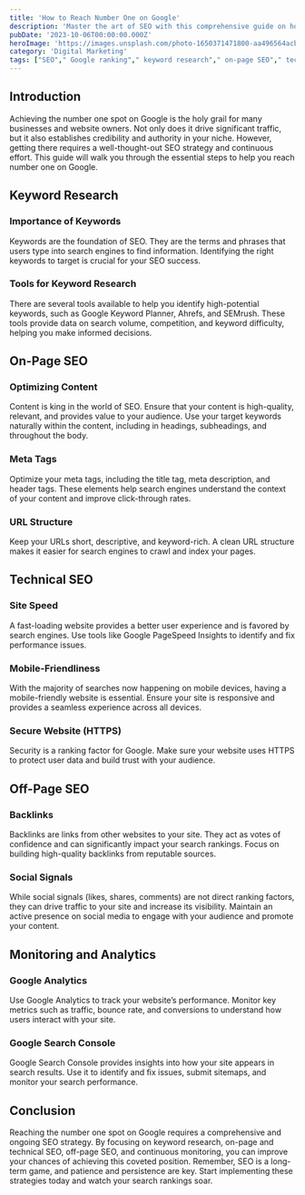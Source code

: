 ```yaml
---
title: 'How to Reach Number One on Google'
description: 'Master the art of SEO with this comprehensive guide on how to achieve the top spot on Google search results.'
pubDate: '2023-10-06T00:00:00.000Z'
heroImage: 'https://images.unsplash.com/photo-1650371471800-aa496564acba?crop=entropy&cs=tinysrgb&fit=max&fm=jpg&ixid=M3w2MjA0NjR8MHwxfHJhbmRvbXx8fHx8fHx8fDE3MTgwMjM1NTN8&ixlib=rb-4.0.3&q=80&w=1080'
category: 'Digital Marketing'
tags: ["SEO"," Google ranking"," keyword research"," on-page SEO"," technical SEO"," backlinks"]
---
```


## Introduction
Achieving the number one spot on Google is the holy grail for many businesses and website owners. Not only does it drive significant traffic, but it also establishes credibility and authority in your niche. However, getting there requires a well-thought-out SEO strategy and continuous effort. This guide will walk you through the essential steps to help you reach number one on Google.

## Keyword Research
### Importance of Keywords
Keywords are the foundation of SEO. They are the terms and phrases that users type into search engines to find information. Identifying the right keywords to target is crucial for your SEO success.

### Tools for Keyword Research
There are several tools available to help you identify high-potential keywords, such as Google Keyword Planner, Ahrefs, and SEMrush. These tools provide data on search volume, competition, and keyword difficulty, helping you make informed decisions.

## On-Page SEO
### Optimizing Content
Content is king in the world of SEO. Ensure that your content is high-quality, relevant, and provides value to your audience. Use your target keywords naturally within the content, including in headings, subheadings, and throughout the body.

### Meta Tags
Optimize your meta tags, including the title tag, meta description, and header tags. These elements help search engines understand the context of your content and improve click-through rates.

### URL Structure
Keep your URLs short, descriptive, and keyword-rich. A clean URL structure makes it easier for search engines to crawl and index your pages.

## Technical SEO
### Site Speed
A fast-loading website provides a better user experience and is favored by search engines. Use tools like Google PageSpeed Insights to identify and fix performance issues.

### Mobile-Friendliness
With the majority of searches now happening on mobile devices, having a mobile-friendly website is essential. Ensure your site is responsive and provides a seamless experience across all devices.

### Secure Website (HTTPS)
Security is a ranking factor for Google. Make sure your website uses HTTPS to protect user data and build trust with your audience.

## Off-Page SEO
### Backlinks
Backlinks are links from other websites to your site. They act as votes of confidence and can significantly impact your search rankings. Focus on building high-quality backlinks from reputable sources.

### Social Signals
While social signals (likes, shares, comments) are not direct ranking factors, they can drive traffic to your site and increase its visibility. Maintain an active presence on social media to engage with your audience and promote your content.

## Monitoring and Analytics
### Google Analytics
Use Google Analytics to track your website’s performance. Monitor key metrics such as traffic, bounce rate, and conversions to understand how users interact with your site.

### Google Search Console
Google Search Console provides insights into how your site appears in search results. Use it to identify and fix issues, submit sitemaps, and monitor your search performance.

## Conclusion
Reaching the number one spot on Google requires a comprehensive and ongoing SEO strategy. By focusing on keyword research, on-page and technical SEO, off-page SEO, and continuous monitoring, you can improve your chances of achieving this coveted position. Remember, SEO is a long-term game, and patience and persistence are key. Start implementing these strategies today and watch your search rankings soar.
